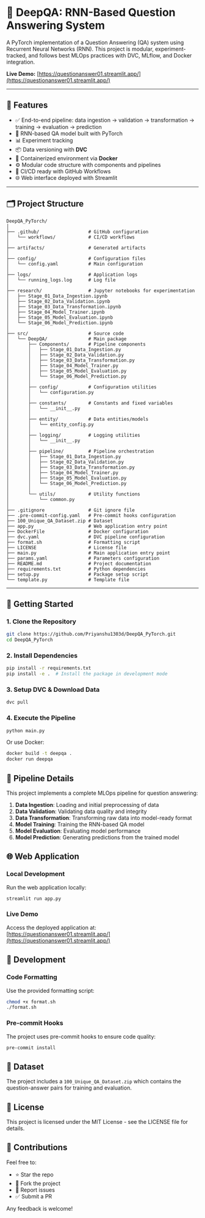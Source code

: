 # 🧠 DeepQA: RNN-Based Question Answering System

A PyTorch implementation of a Question Answering (QA) system using Recurrent Neural Networks (RNN). This project is modular, experiment-tracked, and follows best MLOps practices with DVC, MLflow, and Docker integration.

**Live Demo:** [https://questionanswer01.streamlit.app/](https://questionanswer01.streamlit.app/)

---

## 📌 Features

- ✅ End-to-end pipeline: data ingestion → validation → transformation → training → evaluation → prediction
- 🔁 RNN-based QA model built with PyTorch
- 📊 Experiment tracking 
- 📦 Data versioning with **DVC**
- 🐳 Containerized environment via **Docker**
- ⚙️ Modular code structure with components and pipelines
- 🔄 CI/CD ready with GitHub Workflows
- 🌐 Web interface deployed with Streamlit

---

## 🗂️ Project Structure

```
DeepQA_PyTorch/
│
├── .github/                  # GitHub configuration
│   └── workflows/            # CI/CD workflows
│
├── artifacts/                # Generated artifacts
│
├── config/                   # Configuration files
│   └── config.yaml           # Main configuration
│
├── logs/                     # Application logs
│   └── running_logs.log      # Log file
│
├── research/                 # Jupyter notebooks for experimentation
│   ├── Stage_01_Data_Ingestion.ipynb
│   ├── Stage_02_Data_Validation.ipynb
│   ├── Stage_03_Data_Transformation.ipynb
│   ├── Stage_04_Model_Trainer.ipynb
│   ├── Stage_05_Model_Evaluation.ipynb
│   └── Stage_06_Model_Prediction.ipynb
│
├── src/                      # Source code
│   └── DeepQA/               # Main package
│       ├── Components/       # Pipeline components
│       │   ├── Stage_01_Data_Ingestion.py
│       │   ├── Stage_02_Data_Validation.py
│       │   ├── Stage_03_Data_Transformation.py
│       │   ├── Stage_04_Model_Trainer.py
│       │   ├── Stage_05_Model_Evaluation.py
│       │   └── Stage_06_Model_Prediction.py
│       │
│       ├── config/           # Configuration utilities
│       │   └── configuration.py
│       │
│       ├── constants/        # Constants and fixed variables
│       │   └── __init__.py
│       │
│       ├── entity/           # Data entities/models
│       │   └── entity_config.py
│       │
│       ├── logging/          # Logging utilities
│       │   └── __init__.py
│       │
│       ├── pipeline/         # Pipeline orchestration
│       │   ├── Stage_01_Data_Ingestion.py
│       │   ├── Stage_02_Data_Validation.py
│       │   ├── Stage_03_Data_Transformation.py
│       │   ├── Stage_04_Model_Trainer.py
│       │   ├── Stage_05_Model_Evaluation.py
│       │   └── Stage_06_Model_Prediction.py
│       │
│       └── utils/            # Utility functions
│           └── common.py
│
├── .gitignore                # Git ignore file
├── .pre-commit-config.yaml   # Pre-commit hooks configuration
├── 100_Unique_QA_Dataset.zip # Dataset
├── app.py                    # Web application entry point
├── DockerFile                # Docker configuration
├── dvc.yaml                  # DVC pipeline configuration
├── format.sh                 # Formatting script
├── LICENSE                   # License file
├── main.py                   # Main application entry point
├── params.yaml               # Parameters configuration
├── README.md                 # Project documentation
├── requirements.txt          # Python dependencies
├── setup.py                  # Package setup script
└── template.py               # Template file
```

---

## 🚀 Getting Started

### 1. Clone the Repository

```bash
git clone https://github.com/Priyanshu1303d/DeepQA_PyTorch.git
cd DeepQA_PyTorch
```

### 2. Install Dependencies

```bash
pip install -r requirements.txt
pip install -e .  # Install the package in development mode
```

### 3. Setup DVC & Download Data

```bash
dvc pull
```

### 4. Execute the Pipeline

```bash
python main.py
```

Or use Docker:

```bash
docker build -t deepqa .
docker run deepqa
```

## 🔬 Pipeline Details

This project implements a complete MLOps pipeline for question answering:

1. **Data Ingestion**: Loading and initial preprocessing of data
2. **Data Validation**: Validating data quality and integrity
3. **Data Transformation**: Transforming raw data into model-ready format
4. **Model Training**: Training the RNN-based QA model
5. **Model Evaluation**: Evaluating model performance
6. **Model Prediction**: Generating predictions from the trained model

## 🌐 Web Application

### Local Development
Run the web application locally:

```bash
streamlit run app.py
```

### Live Demo
Access the deployed application at: [https://questionanswer01.streamlit.app/](https://questionanswer01.streamlit.app/)

## 🧪 Development

### Code Formatting

Use the provided formatting script:

```bash
chmod +x format.sh
./format.sh
```

### Pre-commit Hooks

The project uses pre-commit hooks to ensure code quality:

```bash
pre-commit install
```

## 📁 Dataset

The project includes a `100_Unique_QA_Dataset.zip` which contains the question-answer pairs for training and evaluation.

## 📄 License

This project is licensed under the MIT License - see the LICENSE file for details.

## 🤝 Contributions

Feel free to:
* ⭐ Star the repo
* 📂 Fork the project
* 🐛 Report issues
* ✅ Submit a PR

Any feedback is welcome!
